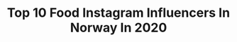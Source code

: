 ---
title: Top 10 Food Instagram Influencers In Norway In 2020
description: >-
  Find top food Instagram influencers in Norway in 2020. Most popular hashtags: #healthylifestyle #norway #lofotenislands #voyaged.
platform: Instagram
profiles:
  - username: "siljekgs"
    fullname: >-
      Silje Kristine G. Storhaug
    location: "Norway"
    followers: 91922
    engagement: 421
    commentsToLikes: 0.153131
    avatar: "https://scontent-ams4-1.cdninstagram.com/v/t51.2885-19/s320x320/87246675_677593332983037_4369231309227163648_n.jpg?_nc_ht=scontent-ams4-1.cdninstagram.com&_nc_ohc=nhE35zf-5VUAX_GWuWW&oh=d0cd2eb930550d8949f74182f1a040f9&oe=5EBA4B22"
    verified: false
    hashtags: "#iceung, #iceno, #nakdfashion, #desenio"
  - username: "gunhild_stordalen"
    fullname: >-
      Gunhild A. Stordalen
    location: "Norway"
    followers: 181942
    engagement: 371
    commentsToLikes: 0.026351
    avatar: "https://scontent-ams4-1.cdninstagram.com/v/t51.2885-19/s320x320/25037597_155722615202726_4179013276476112896_n.jpg?_nc_ht=scontent-ams4-1.cdninstagram.com&_nc_ohc=jF8vOE4rU5QAX8Q3fBF&oh=48852827e397451b1e4a8348926ef182&oe=5EB75CD5"
    verified: true
    hashtags: "#greatdanesofinstagram, #nextgeneration, #gobigorgohome, #teamworkmakesthedreamwork"
  - username: "gossegoss"
    fullname: >-
      ✖️Lene Marie Gåsbakk | Norway
    location: "Norway"
    followers: 24164
    engagement: 549
    commentsToLikes: 0.029305
    avatar: "https://scontent-lhr8-1.cdninstagram.com/v/t51.2885-19/s320x320/22159440_1523879951009865_1540610236568567808_n.jpg?_nc_ht=scontent-lhr8-1.cdninstagram.com&_nc_ohc=EUKBLDG0UwQAX8yEin9&oh=a8a6064df707b54e3ea75996672a087d&oe=5EBCC308"
    verified: false
    hashtags: "#govegan, #mymollers, #molleromega3, #teliax"
  - username: "angelika_sorkina"
    fullname: >-
      Angelika Sorkina
    location: "Norway"
    followers: 39568
    engagement: 387
    commentsToLikes: 0.034408
    avatar: "https://scontent-lhr8-1.cdninstagram.com/v/t51.2885-19/s320x320/17266297_896937873780402_6240968328723038208_a.jpg?_nc_ht=scontent-lhr8-1.cdninstagram.com&_nc_ohc=FiwSiB9CpE8AX-PTbVj&oh=9a0457883248d6989549043a10cac258&oe=5EB8E60D"
    verified: false
    hashtags: "#nrkmat, #yummyfood, #spinachrolls, #bake"
  - username: "chili_klaus"
    fullname: >-
      Chili Klaus 🌶
    location: "Norway"
    followers: 44702
    engagement: 200
    commentsToLikes: 0.022653
    avatar: "https://scontent-ams4-1.cdninstagram.com/v/t51.2885-19/11357947_1407450509583276_1799675469_a.jpg?_nc_ht=scontent-ams4-1.cdninstagram.com&_nc_ohc=oiHscEL4k_IAX87OsXW&oh=5d459a0510a12b73dde7f83a455ea131&oe=5EBA9A4D"
    verified: true
    hashtags: "#myfamily, #sundmad, #toofewbottles, #homemade"
  - username: "an_aussie_goes_travelling"
    fullname: >-
      KATE WILLIAMS • FOOD & TRAVEL
    location: "Norway"
    followers: 7305
    engagement: 711
    commentsToLikes: 0.024082
    avatar: "https://scontent-amt2-1.cdninstagram.com/v/t51.2885-19/s320x320/44656193_353712752120796_1780794200854364160_n.jpg?_nc_ht=scontent-amt2-1.cdninstagram.com&_nc_ohc=PbeHvsxZwWoAX-R7Vbi&oh=001c1c87e4f1fe99211ad69429ffc395&oe=5E7902AE"
    verified: false
    hashtags: "#norwaysworld, #astroclub, #moodygrams, #beautifuldestinations"
  - username: "marte_marie_forsberg"
    fullname: >-
      marte_marie_forsberg
    location: "Norway"
    followers: 270587
    engagement: 96
    commentsToLikes: 0.019126
    avatar: "https://scontent-cdt1-1.cdninstagram.com/v/t51.2885-19/s320x320/67505078_467217084009446_6175268390089785344_n.jpg?_nc_ht=scontent-cdt1-1.cdninstagram.com&_nc_ohc=QnrVAoVUK2sAX8eTbjV&oh=a20c183f2fbc60adfc6ceb206131d247&oe=5EAFE9C3"
    verified: false
    hashtags: "#visitengland, #martekocht, #breathereadbe, #mmforsbergworkshop"
  - username: "thoresenfitness"
    fullname: >-
      Thomas | Fat Loss Coach
    location: "Norway"
    followers: 34854
    engagement: 203
    commentsToLikes: 0.011989
    avatar: "https://scontent-otp1-1.cdninstagram.com/v/t51.2885-19/s320x320/80617567_2574690236077507_7877682306830303232_n.jpg?_nc_ht=scontent-otp1-1.cdninstagram.com&_nc_ohc=gaWk7OaLxeQAX__ttTf&oh=30c016339be19446620e31960f184e9f&oe=5EA7251C"
    verified: false
    hashtags: ""
  - username: "knutpelerud"
    fullname: >-
      @Designpappa
    location: "Norway"
    followers: 9384
    engagement: 1838
    commentsToLikes: 0.059404
    avatar: "https://scontent-ams4-1.cdninstagram.com/v/t51.2885-19/s320x320/19955538_343110016109476_2477230758582812672_a.jpg?_nc_ht=scontent-ams4-1.cdninstagram.com&_nc_ohc=-WklWf_UV5wAX-rmfHB&oh=a867e1a5003bfe6ce89d5ac42a0e948b&oe=5EBAE5F9"
    verified: false
    hashtags: "#ourlove, #bunad, #brooch, #matmoms"
  - username: "ingridkristiansen_"
    fullname: >-
      INGRID KRISTIANSEN
    location: "Norway"
    followers: 3053
    engagement: 2087
    commentsToLikes: 0.216951
    avatar: "https://scontent-ssn1-1.cdninstagram.com/v/t51.2885-19/s320x320/82139067_620150402137354_9211295495056523264_n.jpg?_nc_ht=scontent-ssn1-1.cdninstagram.com&_nc_ohc=OaiBq7BrrhoAX-JkxTM&oh=29488445b9532d721c4c750b95edb460&oe=5E9CF977"
    verified: false
    hashtags: "#lillel, #protein, #smoothielover, #trening"
---